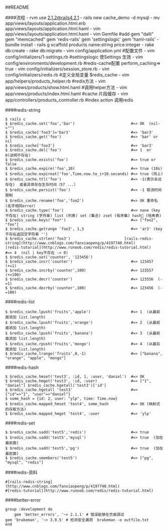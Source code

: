 ##README

####流程
    - rvm use 2.1.2@rails4.2.1
    - rails new cache_demo -d mysql
    - mv app/views/layouts/application.html.erb app/views/layouts/application.html.haml
    - vim app/views/layouts/application.html.haml
    - vim Gemfile #add  gem "dalli" gem "memcached" gem 'redis-rails' gem 'settingslogic' gem 'haml-rails'
    - bundle install
    - rails g scaffold products name:string price:integer
    - rake db:create
    - rake db:migrate
    - vim config/application.yml #配置文件
    - vim config/initializers/1-settings.rb #settingslogic 使Settings 生效
    - vim config/environments/development.rb #redis-cache配置  perform_caching=> true
    - vim config/initializers/session_store.rb
    - vim config/initializers/redis.rb #定义全局变量 $redis_cache
    - vim app/helpers/products_helper.rb #redis方法
    - vim app/views/products/show.html.haml #调用helper方法
    - vim app/views/products/index.html.haml #cache 片段缓存
    - vim app/controllers/products_controller.rb  #index action 调用redis
    
####redis-string

    $ rails c 
    $ $redis_cache.set('foo','bar')                         #=> OK  (nil->"")
    $ $redis_cache['foo3']='bar3'                           #=> 'bar3'
    $ $redis_cache.get('foo')                               #=> 'bar' or nil
    $ $redis_cache['foo3']                                  #=> 'bar3'
    $ $redis_cache.del('foo')                               #=> 1  or  0(说明不存在)
    $ $redis_cache.exists('foo')                            #=> true or false
    $ $redis_cache.expire('foo',10)                         #=> true (10s)
    $ $redis_cache.expireat('foo',Time.now.to_i+10.seconds) #=> true (同上)
    $ $redis_cache.ttl('foo')                               #=> -1(表示永远存在)  或者具体存在生存时间（57 ...）
    $ $redis_cache.persist('foo')                           #=> -1 取消时间限制
    $ $redis_cache.rename('foo','foo2')                     #=> OK 重命名 (名字相同error）
    $ $redis_cache.type('foo')                              #=> none (key不存在) string (字符串) list (列表) set (集合) zset (有序集) hash (哈希表)
    $ $redis_cache.keys('foo*')                             #=> ["foo2", "foo"]
    $ $redis_cache.getrange 'foo3', 1,3                     #=> 'ar3' (key 不存在返回空字符串 '')
    $ $redis_cache.strlen('foo3')                        [rails-redis-string](http://www.cnblogs.com/fanxiaopeng/p/4197740.html)
    [redis-tutorial](http://www.runoob.com/redis/redis-tutorial.html)       #=> 4  (nil | key不存在 -> 0)
    $ $redis_cache.set('counter', '123456')
    $ $redis_cache.incr('counter')                          #=> 123457  (+=1)
    $ $redis_cache.incrby('counter',100)                    #=> 123557  (+=100)
    $ $redis_cache.decr('counter')                          #=> 123556  (-=1)
    $ $redis_cache.decrby('counter',100)                    #=> 123456  (-=100)
    
####redis-list

    $ $redis_cache.lpush('fruits','apple')                  #=> 1  (从最前面添加 list.length)
    $ $redis_cache.lpush('fruits','orange')                 #=> 2  (从最前面添加 list.length)
    $ $redis_cache.lpush('fruits','banana')                 #=> 3  (从最前面添加 list.length)
    $ $redis_cache.rpush('fruits','mongo')                  #=> 4  (从最后面添加 list.length)
    $ $redis_cache.lrange('fruits',0,-1)                    #=> ["banana", "orange", "apple", "mongo"]
    
####redis-hash  

    $ $redis_cache.hmset('test3', :id, 1, :user, 'daniel')  #=> OK
    $ $redis_cache.hmget('test3', :id, :user)               #=> ["1", "daniel"] $redis_cache.hgetall('test3')['id']
    $ $redis_cache.hgetall 'test3'                          #=> {"id"=>"1", "user"=>"daniel"}
    $ some_hash = {id: 2, user: "ylp", time: Time.now}
    $ $redis_cache.mapped_hmset 'test4', some_hash          #=> OK (映射式的存取方法)
    $ $redis_cache.mapped_hmget 'test4', :user              #=> 'ylp'

####redis-set

    $ $redis_cache.sadd('test5','redis')                    #=> true
    $ $redis_cache.sadd('test5','mysql')                    #=> true  (加在最前面)
    $ $redis_cache.sadd('test5','pg')                       #=> true  (加在最前面)
    $ $redis_cache.smembers('test5')                        #=> ["pg", "mysql", "redis"]
 
####redis-资料
    
    #[rails-redis-string](http://www.cnblogs.com/fanxiaopeng/p/4197740.html)
    #[redis-tutorial](http://www.runoob.com/redis/redis-tutorial.html)
 
####better-error

    group :development do
        gem 'better_errors', '~> 2.1.1' # 错误能够在页面调试 
	gem 'brakeman', '~> 3.0.5' # 检测安全漏洞  brakeman -o outfile.txt
    end

